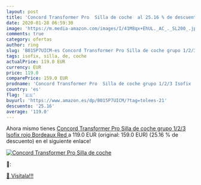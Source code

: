 ```yaml
---
layout: post
title: 'Concord Transformer Pro  Silla de coche  al 25.16 % de descuento'
date: 2020-01-28 06:59:30
image: 'https://m.media-amazon.com/images/I/41M8qx+EhUL._AC_._SL200_.jpg'
comments: true
category: ofertas
author: ring
slug: 'B015P7UICM-es Concord Transformer Pro Silla de coche grupo 1/2/3 Isofix...'
tags: isofix, silla, de, coche
actualPrice: 119.0 EUR
currency: EUR
price: 119.0
comparePrice: 159.0 EUR
prodname: 'Concord Transformer Pro  Silla de coche grupo 1/2/3 Isofix  rojo  Bordeaux Red '
country: 'es'
flag: '🇪🇸'
buyurl: 'https://www.amazon.es/dp/B015P7UICM/?tag=tolees-21'
descuento: '25.16'
average: '119.0'
---
```


Ahora mismo tienes [Concord Transformer Pro  Silla de coche grupo 1/2/3 Isofix  rojo  Bordeaux Red ](https://www.amazon.es/dp/B015P7UICM/?tag=tolees-21) a 119.0 EUR (original: 159.0 EUR) (25.16 %  de descuento) en el siguiente enlace!

[![Concord Transformer Pro  Silla de coche ](https://m.media-amazon.com/images/I/41M8qx+EhUL._AC_._SL200_.jpg)](https://www.amazon.es/dp/B015P7UICM/?tag=tolees-21)

🔎:


[🛒 Visítala!!!](https://www.amazon.es/dp/B015P7UICM/?tag=tolees-21)

